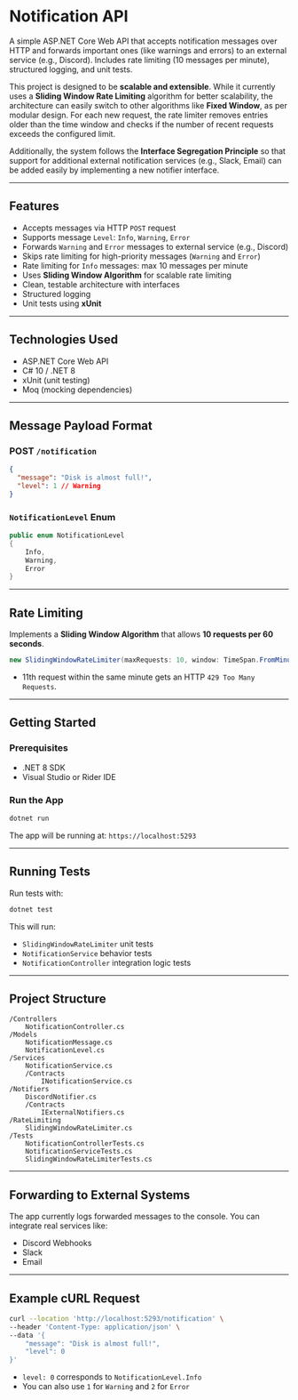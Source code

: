 # Notification API

A simple ASP.NET Core Web API that accepts notification messages over HTTP and forwards important ones (like warnings and errors) to an external service (e.g., Discord). Includes rate limiting (10 messages per minute), structured logging, and unit tests.

This project is designed to be **scalable and extensible**. While it currently uses a **Sliding Window Rate Limiting** algorithm for better scalability, the architecture can easily switch to other algorithms like **Fixed Window**, as per modular design. For each new request, the rate limiter removes entries older than the time window and checks if the number of recent requests exceeds the configured limit.

Additionally, the system follows the **Interface Segregation Principle** so that support for additional external notification services (e.g., Slack, Email) can be added easily by implementing a new notifier interface.

---

## Features

- Accepts messages via HTTP `POST` request
- Supports message `Level`: `Info`, `Warning`, `Error`
- Forwards `Warning` and `Error` messages to external service (e.g., Discord)
- Skips rate limiting for high-priority messages (`Warning` and `Error`)
- Rate limiting for `Info` messages: max 10 messages per minute
- Uses **Sliding Window Algorithm** for scalable rate limiting
- Clean, testable architecture with interfaces
- Structured logging
- Unit tests using **xUnit**

---

## Technologies Used

- ASP.NET Core Web API
- C# 10 / .NET 8
- xUnit (unit testing)
- Moq (mocking dependencies)

---

## Message Payload Format

### POST `/notification`

```json
{
  "message": "Disk is almost full!",
  "level": 1 // Warning
}
```

### `NotificationLevel` Enum

```csharp
public enum NotificationLevel
{
    Info,
    Warning,
    Error
}
```

---

## Rate Limiting

Implements a **Sliding Window Algorithm** that allows **10 requests per 60 seconds**.

```csharp
new SlidingWindowRateLimiter(maxRequests: 10, window: TimeSpan.FromMinutes(1));
```

- 11th request within the same minute gets an HTTP `429 Too Many Requests`.

---

## Getting Started

### Prerequisites

- .NET 8 SDK
- Visual Studio or Rider IDE

### Run the App

```bash
dotnet run
```

The app will be running at: `https://localhost:5293`

---

## Running Tests

Run tests with:

```bash
dotnet test
```

This will run:

- `SlidingWindowRateLimiter` unit tests
- `NotificationService` behavior tests
- `NotificationController` integration logic tests

---

## Project Structure

```
/Controllers
    NotificationController.cs
/Models
    NotificationMessage.cs
    NotificationLevel.cs
/Services
    NotificationService.cs
    /Contracts
        INotificationService.cs
/Notifiers
    DiscordNotifier.cs
    /Contracts
        IExternalNotifiers.cs
/RateLimiting
    SlidingWindowRateLimiter.cs
/Tests
    NotificationControllerTests.cs
    NotificationServiceTests.cs
    SlidingWindowRateLimiterTests.cs
```

---

## Forwarding to External Systems

The app currently logs forwarded messages to the console. You can integrate real services like:

- Discord Webhooks
- Slack
- Email


---

## Example cURL Request

```bash
curl --location 'http://localhost:5293/notification' \
--header 'Content-Type: application/json' \
--data '{
    "message": "Disk is almost full!",
    "level": 0
}'
```

- `level: 0` corresponds to `NotificationLevel.Info`
- You can also use `1` for `Warning` and `2` for `Error`